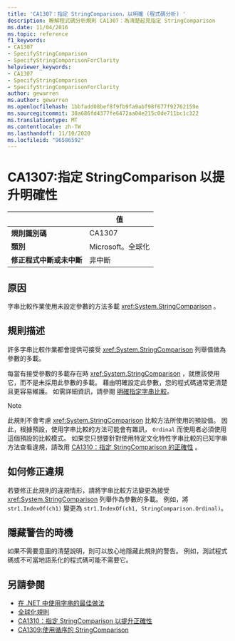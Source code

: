 ```yaml
---
title: 'CA1307：指定 StringComparison，以明確 (程式碼分析) '
description: 瞭解程式碼分析規則 CA1307：為清楚起見指定 StringComparison
ms.date: 11/04/2016
ms.topic: reference
f1_keywords:
- CA1307
- SpecifyStringComparison
- SpecifyStringComparisonForClarity
helpviewer_keywords:
- CA1307
- SpecifyStringComparison
- SpecifyStringComparisonForClarity
author: gewarren
ms.author: gewarren
ms.openlocfilehash: 1bbfadd08bef8f9fb9fa9abf98f677f92762159e
ms.sourcegitcommit: 30a686fd4377fe6472aa04e215c0de711bc1c322
ms.translationtype: MT
ms.contentlocale: zh-TW
ms.lasthandoff: 11/10/2020
ms.locfileid: "96586592"
---
```

# <a name="ca1307-specify-stringcomparison-for-clarity"></a>CA1307:指定 StringComparison 以提升明確性

| | 值 |
|-|-|
| **規則識別碼** |CA1307|
| **類別** |Microsoft。全球化|
| **修正程式中斷或未中斷** |非中斷|

## <a name="cause"></a>原因

字串比較作業使用未設定參數的方法多載 <xref:System.StringComparison> 。

## <a name="rule-description"></a>規則描述

許多字串比較作業都會提供可接受 <xref:System.StringComparison> 列舉值做為參數的多載。

每當有接受參數的多載存在時 <xref:System.StringComparison> ，就應該使用它，而不是未採用此參數的多載。 藉由明確設定此參數，您的程式碼通常更清楚且更容易維護。 如需詳細資訊，請參閱 [明確指定字串比較](../../../standard/base-types/best-practices-strings.md#specifying-string-comparisons-explicitly)。

> [!NOTE]
> 此規則不會考慮 <xref:System.StringComparison> 比較方法所使用的預設值。 因此，根據預設，使用字串比較的方法可能會有雜訊， `Ordinal` 而使用者必須使用這個預設的比較模式。
> 如果您只想要針對使用特定文化特性字串比較的已知字串方法查看違規，請改用 [CA1310：指定 StringComparison 的正確性](ca1310.md) 。

## <a name="how-to-fix-violations"></a>如何修正違規

若要修正此規則的違規情形，請將字串比較方法變更為接受 <xref:System.StringComparison> 列舉作為參數的多載。 例如，將 `str1.IndexOf(ch1)` 變更為 `str1.IndexOf(ch1, StringComparison.Ordinal)`。

## <a name="when-to-suppress-warnings"></a>隱藏警告的時機

如果不需要意圖的清楚說明，則可以放心地隱藏此規則的警告。 例如，測試程式碼或不可當地語系化的程式碼可能不需要它。

## <a name="see-also"></a>另請參閱

- [在 .NET 中使用字串的最佳做法](../../../standard/base-types/best-practices-strings.md)
- [全球化規則](globalization-warnings.md)
- [CA1310：指定 StringComparison 以提升正確性](ca1310.md)
- [CA1309:使用循序的 StringComparison](ca1309.md)
